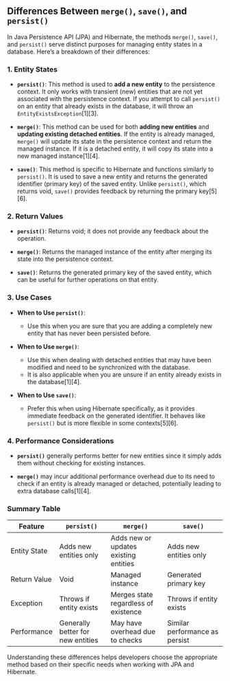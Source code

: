 ## Differences Between `merge()`, `save()`, and `persist()`

In Java Persistence API (JPA) and Hibernate, the methods `merge()`, `save()`, and `persist()` serve distinct purposes for managing entity states in a database. Here’s a breakdown of their differences:

### 1. **Entity States**
- **`persist()`**: This method is used to **add a new entity** to the persistence context. It only works with transient (new) entities that are not yet associated with the persistence context. If you attempt to call `persist()` on an entity that already exists in the database, it will throw an `EntityExistsException`[1][3].

- **`merge()`**: This method can be used for both **adding new entities** and **updating existing detached entities**. If the entity is already managed, `merge()` will update its state in the persistence context and return the managed instance. If it is a detached entity, it will copy its state into a new managed instance[1][4].

- **`save()`**: This method is specific to Hibernate and functions similarly to `persist()`. It is used to save a new entity and returns the generated identifier (primary key) of the saved entity. Unlike `persist()`, which returns void, `save()` provides feedback by returning the primary key[5][6].

### 2. **Return Values**
- **`persist()`**: Returns void; it does not provide any feedback about the operation.

- **`merge()`**: Returns the managed instance of the entity after merging its state into the persistence context.

- **`save()`**: Returns the generated primary key of the saved entity, which can be useful for further operations on that entity.

### 3. **Use Cases**
- **When to Use `persist()`**:
    - Use this when you are sure that you are adding a completely new entity that has never been persisted before.

- **When to Use `merge()`**:
    - Use this when dealing with detached entities that may have been modified and need to be synchronized with the database.
    - It is also applicable when you are unsure if an entity already exists in the database[1][4].

- **When to Use `save()`**:
    - Prefer this when using Hibernate specifically, as it provides immediate feedback on the generated identifier. It behaves like `persist()` but is more flexible in some contexts[5][6].

### 4. **Performance Considerations**
- **`persist()`** generally performs better for new entities since it simply adds them without checking for existing instances.

- **`merge()`** may incur additional performance overhead due to its need to check if an entity is already managed or detached, potentially leading to extra database calls[1][4].

### Summary Table

| Feature          | `persist()`                          | `merge()`                             | `save()`                               |
|------------------|--------------------------------------|---------------------------------------|----------------------------------------|
| Entity State     | Adds new entities only               | Adds new or updates existing entities | Adds new entities only                 |
| Return Value     | Void                                 | Managed instance                      | Generated primary key                  |
| Exception        | Throws if entity exists              | Merges state regardless of existence  | Throws if entity exists                |
| Performance      | Generally better for new entities    | May have overhead due to checks       | Similar performance as persist          |

Understanding these differences helps developers choose the appropriate method based on their specific needs when working with JPA and Hibernate.
